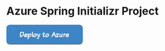 # Azure Spring Initializr Project

<a href="https://hui1110.github.io/deploydemo/html?https://github.com/hui1110/deploydemo" data-linktype="external">
    <img src="https://github.com/fangjian0423/azure-spring-initializr/blob/github-push/start-client/static/images/deploy-to-azure-button.png?raw=true" alt="Deploy to Azure" width="200px" data-linktype="relative-path">
</a>

